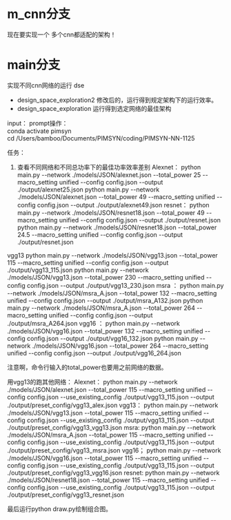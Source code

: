 # m_cnn分支
现在要实现一个 多个cnn都适配的架构！


# main分支
实现不同cnn网络的运行
dse
- design_space_exploration2 修改后的，运行得到规定架构下的运行效率。
- design_space_exploration 运行得到选定网络的最佳架构

input：
prompt操作：   
conda activate pimsyn  
cd /Users/bamboo/Documents/PIMSYN/coding/PIMSYN-NN-1125    


任务：
1. 查看不同网络和不同总功率下的最佳功率效率差别
Alexnet：
python main.py --network ./models/JSON/alexnet.json  --total_power 25 --macro_setting unified --config config.json --output ./output/alexnet25.json 
python main.py --network ./models/JSON/alexnet.json  --total_power 49 --macro_setting unified --config config.json --output ./output/alexnet49.json 
resnet：
python main.py --network ./models/JSON/resnet18.json  --total_power 49 --macro_setting unified --config config.json --output ./output/resnet.json 
python main.py --network ./models/JSON/resnet18.json  --total_power 24.5 --macro_setting unified --config config.json --output ./output/resnet.json 

vgg13
python main.py --network ./models/JSON/vgg13.json  --total_power 115 --macro_setting unified --config config.json --output ./output/vgg13_115.json 
python main.py --network ./models/JSON/vgg13.json  --total_power 230 --macro_setting unified --config config.json --output ./output/vgg13_230.json 
msra ：
python main.py --network ./models/JSON/msra_A.json  --total_power 132 --macro_setting unified --config config.json --output ./output/msra_A132.json 
python main.py --network ./models/JSON/msra_A.json  --total_power 264 --macro_setting unified --config config.json --output ./output/msra_A264.json 
vgg16 ：
python main.py --network ./models/JSON/vgg16.json  --total_power 132 --macro_setting unified --config config.json --output ./output/vgg16_132.json 
python main.py --network ./models/JSON/vgg16.json  --total_power 264 --macro_setting unified --config config.json --output ./output/vgg16_264.json 

注意啊，命令行输入的total_power也要用之前网络的数据。

用vgg13的跑其他网络：
Alexnet：
python main.py --network ./models/JSON/alexnet.json  --total_power 115 --macro_setting unified --config config.json --use_existing_config ./output/vgg13_115.json --output ./output/preset_config/vgg13_alex.json
vgg13：
python main.py --network ./models/JSON/vgg13.json  --total_power 115 --macro_setting unified --config config.json --use_existing_config ./output/vgg13_115.json --output ./output/preset_config/vgg13_vgg13.json
msra:
python main.py --network ./models/JSON/msra_A.json  --total_power 115 --macro_setting unified --config config.json --use_existing_config ./output/vgg13_115.json --output ./output/preset_config/vgg13_msra.json
vgg16；
python main.py --network ./models/JSON/vgg16.json  --total_power 115 --macro_setting unified --config config.json --use_existing_config ./output/vgg13_115.json --output ./output/preset_config/vgg13_vgg16.json
resnet:
python main.py --network ./models/JSON/resnet18.json  --total_power 115 --macro_setting unified --config config.json --use_existing_config ./output/vgg13_115.json --output ./output/preset_config/vgg13_resnet.json


最后运行python draw.py绘制组合图。



